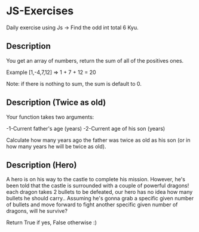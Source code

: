 # JS-Exercises

Daily exercise using Js -> Find the odd int total 6 Kyu.

## Description

You get an array of numbers, return the sum of all of the positives ones.

Example [1,-4,7,12] => 1 + 7 + 12 = 20

Note: if there is nothing to sum, the sum is default to 0.

## Description (Twice as old)

Your function takes two arguments:

-1-Current father's age (years)
-2-Current age of his son (years)

Сalculate how many years ago the father was twice as old as his son (or in how many years he will be twice as old).

## Description (Hero)

A hero is on his way to the castle to complete his mission. However, he's been told that the castle is surrounded with a couple of powerful dragons! each dragon takes 2 bullets to be defeated, our hero has no idea how many bullets he should carry.. Assuming he's gonna grab a specific given number of bullets and move forward to fight another specific given number of dragons, will he survive?

Return True if yes, False otherwise :)